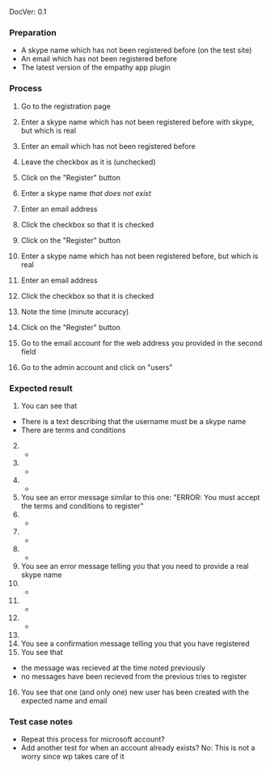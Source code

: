 DocVer: 0.1


### Preparation

* A skype name which has not been registered before (on the test site)
* An email which has not been registered before
* The latest version of the empathy app plugin


### Process

1. Go to the registration page

2. Enter a skype name which has not been registered before with skype, but which is real
3. Enter an email which has not been registered before
4. Leave the checkbox as it is (unchecked)
5. Click on the "Register" button

6. Enter a skype name *that does not exist*
7. Enter an email address
8. Click the checkbox so that it is checked
9. Click on the "Register" button

10. Enter a skype name which has not been registered before, but which is real
11. Enter an email address
12. Click the checkbox so that it is checked
13. Note the time (minute accuracy)
14. Click on the "Register" button

15. Go to the email account for the web address you provided in the second field

16. Go to the admin account and click on "users"


### Expected result

1. You can see that
  * There is a text describing that the username must be a skype name
  * There are terms and conditions
2. -
3. -
4. -
5. You see an error message similar to this one:
  "ERROR: You must accept the terms and conditions to register"
6. -
7. -
8. -
9. You see an error message telling you that you need to provide a real skype name
10. -
11. -
12. -
13. 
14. You see a confirmation message telling you that you have registered
15. You see that
  * the message was recieved at the time noted previously
  * no messages have been recieved from the previous tries to register
16. You see that one (and only one) new user has been created with the expected name and email


### Test case notes

* Repeat this process for microsoft account?
* Add another test for when an account already exists? No: This is not a worry since wp takes care of it

